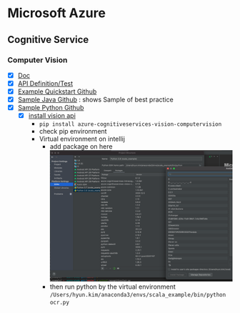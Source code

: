 # Microsoft Azure

## Cognitive Service

### Computer Vision
- [x] [Doc](https://docs.microsoft.com/ko-kr/azure/cognitive-services/Computer-vision/quickstarts-sdk/client-library?pivots=programming-language-java&tabs=visual-studio)
- [x] [API Definition/Test](https://eastus2.dev.cognitive.microsoft.com/docs/services/computer-vision-v3-ga/operations/56f91f2e778daf14a499f20d)
- [x] [Example Quickstart Github](https://github.com/Azure-Samples/cognitive-services-quickstart-code)
- [x] [Sample Java Github](https://github.com/Azure-Samples/cognitive-services-java-sdk-samples/tree/master/Vision/ComputerVision) : shows Sample of best practice
- [x] [Sample Python Github](https://github.com/Azure-Samples/cognitive-services-python-sdk-samples)
    - [x] [install vision api](https://pypi.org/project/azure-cognitiveservices-vision-computervision/)
        - `pip install azure-cognitiveservices-vision-computervision`
        - check pip environment
        - Virtual environment on intellij
          - add package on here
          ![img.png](img.png)
          - then run python by the virtual environment `/Users/hyun.kim/anaconda3/envs/scala_example/bin/python ocr.py`